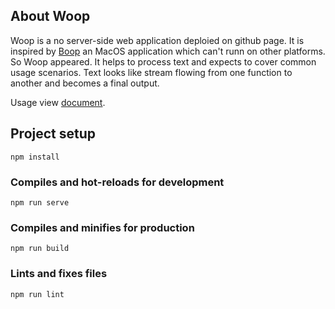 ## About Woop

Woop is a no server-side web application deploied on github page.
It is inspired by [Boop](https://boop.okat.best/) an MacOS application which can't runn
on other platforms.
So Woop appeared. It helps to process text and expects to cover common usage scenarios.
Text looks like stream flowing from one function to another and becomes a final output.

Usage view [document](https://woop.bytebitter.com/doc.html).

## Project setup

```
npm install
```

### Compiles and hot-reloads for development

```
npm run serve
```

### Compiles and minifies for production

```
npm run build
```

### Lints and fixes files

```
npm run lint
```
